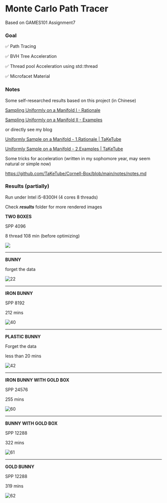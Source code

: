 # Monte Carlo Path Tracer

Based on GAMES101 Assignment7

### Goal

:white_check_mark: Path Tracing 

:white_check_mark: BVH Tree Acceleration

:white_check_mark: Thread pool Acceleration using std::thread

:white_check_mark: Microfacet Material

### Notes

Some self-researched results based on this project (in Chinese)

[Sampling Uniformly on a Manifold I - Rationale](https://zhuanlan.zhihu.com/p/376386495)

[Sampling Uniformly on a Manifold II - Examples](https://zhuanlan.zhihu.com/p/376432029)

or directly see my blog

[Uniformly Sample on a Manifold - 1.Rationale | TaKeTube](https://taketube.github.io/2021/05/30/uniformly-sample-on-manifold-1.html)

[Uniformly Sample on a Manifold - 2.Examples | TaKeTube](https://taketube.github.io/2021/05/30/uniformly-sample-on-manifold-2.html)

Some tricks for acceleration (written in my sophomore year, may seem natural or simple now)

https://github.com/TaKeTube/Cornell-Box/blob/main/notes/notes.md 

### Results (partially)

Run under Intel i5-8300H (4 cores 8 threads)

Check ***results*** folder for more rendered images

**TWO BOXES**

SPP 4096

8 thread 108 min (before optimizing)

![](https://github.com/TaKeTube/GAMES-101/blob/master/Assignment7/Code/results/19.png?raw=true)

---

**BUNNY**

forget the data

![22](https://github.com/TaKeTube/GAMES-101/blob/master/Assignment7/Code/results/22.png?raw=true)

---

**IRON BUNNY**

SPP 8192

212 mins

![40](https://github.com/TaKeTube/GAMES-101/blob/master/Assignment7/Code/results/40.png?raw=true)

---

**PLASTIC BUNNY**

Forget the data

less than 20 mins

![42](https://github.com/TaKeTube/GAMES-101/blob/master/Assignment7/Code/results/42.png?raw=true)

---

**IRON BUNNY WITH GOLD BOX**

SPP 24576

255 mins

![60](https://github.com/TaKeTube/GAMES-101/blob/master/Assignment7/Code/results/60.png?raw=true)

---

**BUNNY WITH GOLD BOX**

SPP 12288

322 mins

![61](https://github.com/TaKeTube/GAMES-101/blob/master/Assignment7/Code/results/61.png?raw=true)

---

**GOLD BUNNY**

SPP 12288

319 mins

![62](https://github.com/TaKeTube/GAMES-101/blob/master/Assignment7/Code/results/62.png?raw=true)
